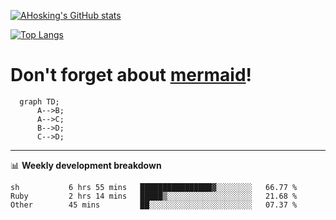 [![AHosking's GitHub stats](https://github-readme-stats.vercel.app/api?username=ahosking&count_private=true&show_icons=true&theme=onedark&hide_rank=true&include_all_commits=true)](https://github.com/ahosking)

[![Top Langs](https://github-readme-stats.vercel.app/api/top-langs/?username=ahosking&layout=compact&theme=onedark)](https://github.com/ahosking)


# Don't forget about [mermaid](https://github.blog/2022-02-14-include-diagrams-markdown-files-mermaid/)!

```mermaid
  graph TD;
      A-->B;
      A-->C;
      B-->D;
      C-->D;
```
-------

📊 **Weekly development breakdown**

<!--START_SECTION:waka-->

```text
sh           6 hrs 55 mins   ████████████████▓░░░░░░░░   66.77 %
Ruby         2 hrs 14 mins   █████▒░░░░░░░░░░░░░░░░░░░   21.68 %
Other        45 mins         ██░░░░░░░░░░░░░░░░░░░░░░░   07.37 %
```

<!--END_SECTION:waka-->
